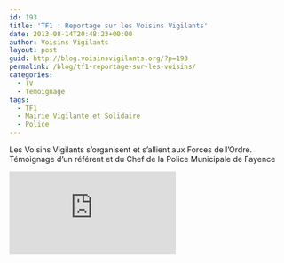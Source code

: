 ```yaml
---
id: 193
title: 'TF1 : Reportage sur les Voisins Vigilants'
date: 2013-08-14T20:48:23+00:00
author: Voisins Vigilants
layout: post
guid: http://blog.voisinsvigilants.org/?p=193
permalink: /blog/tf1-reportage-sur-les-voisins/
categories:
  - TV
  - Temoignage
tags:
  - TF1
  - Mairie Vigilante et Solidaire
  - Police
---
```

Les Voisins Vigilants s&rsquo;organisent et s&rsquo;allient aux Forces de l&rsquo;Ordre. Témoignage d&rsquo;un référent et du Chef de la Police Municipale de Fayence  

<div class="videocontent">
<iframe class="iframe-video" src="https://www.youtube.com/embed/j6zimZd3hgI" frameborder="0" allow="accelerometer; autoplay; encrypted-media; gyroscope; picture-in-picture" allowfullscreen></iframe>
</div>

